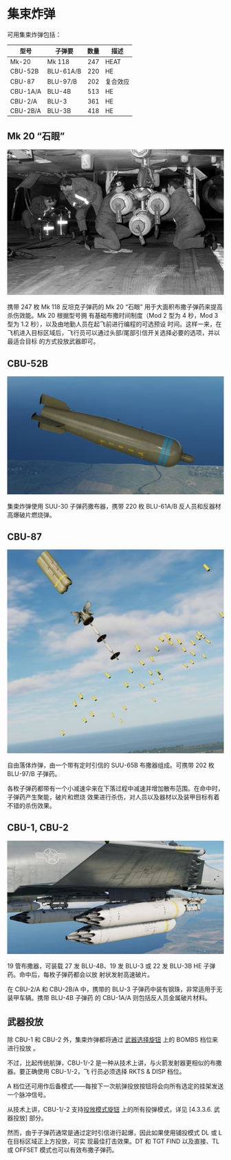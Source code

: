 # 集束炸弹

可用集束炸弹包括：

| 型号     | 子弹要    | 数量 | 描述     |
| -------- | --------- | ---: | -------- |
| Mk-20    | Mk 118    |  247 | HEAT     |
| CBU-52B  | BLU-61A/B |  220 | HE       |
| CBU-87   | BLU-97/B  |  202 | 复合效应 |
| CBU-1A/A | BLU-4B    |  513 | HE       |
| CBU-2/A  | BLU-3     |  361 | HE       |
| CBU-2B/A | BLU-3B    |  418 | HE       |

## Mk 20 “石眼”

![mk40s](../../../img/mk40s.jpg)

携带 247 枚 Mk 118 反坦克子弹药的 Mk 20 “石眼” 用于大面积布撒子弹药来提高杀伤效能。Mk 20 根据型号拥
有基础布撒时间制度（Mod 2 型为 4 秒，Mod 3 型为 1.2 秒），以及由地勤人员在起飞前进行编程的可选预设
时间。这样一来，在飞机进入目标区域后，飞行员可以通过头部/尾部引信开关选择必要的选项，并以最适合目标
的方式投放武器即可。

## CBU-52B

![mk40s](../../../img/cbu_52.jpg)

集束炸弹使用 SUU-30 子弹药撒布器，携带 220 枚 BLU-61A/B 反人员和反器材高爆破片燃烧弹。

## CBU-87

![mk40s](../../../img/cbu_87.jpg)

自由落体炸弹，由一个带有定时引信的 SUU-65B 布撒器组成。可携带 202 枚 BLU-97/B 子弹药。

各枚子弹药都带有一个小减速伞来在下落过程中减速并增加散布范围。在命中时，子弹药产生聚能，破片和燃烧
效果进行杀伤，对人员以及器材以及装甲目标有着不错的杀伤效果。

## CBU-1, CBU-2

![CBU-1 and -2](../../../img/cbu_1_2.jpg)

19 管布撒器，可装载 27 发 BLU-4B、19 发 BLU-3 或 22 发 BLU-3B HE 子弹药。命中后，每枚子弹药都会以放
射状发射高速破片。

在 CBU-2/A 和 CBU-2B/A 中，携带的 BLU-3 子弹药中装有钢珠，非常适用于无装甲车辆。携带 BLU-4B 子弹药
的 CBU-1A/A 则包括反人员金属破片材料。

## 武器投放

除 CBU-1 和 CBU-2 外，集束炸弹都将通过
[武器选择旋钮](../../../cockpit/pilot/weapon_management.md#武器选择旋钮) 上的 BOMBS 档位来进行投放
。

不过，比起传统航弹，CBU-1/-2 是一种从技术上讲，与火箭发射器更相似的布撒器。要正确使用 CBU-1/-2，飞
行员必须选择 RKTS & DISP 档位。

A 档位还可用作后备模式——每按下一次航弹投放按钮将会向所有选定的挂架发送一个脉冲信号。

从技术上讲，CBU-1/-2 支持[投放模式旋钮](../../../cockpit/pilot/weapon_management.md#投放模式旋钮)
上的所有投弹模式，详见 [4.3.3.6. 武器投放] 部分。

然而，由于子弹药通常是通过定时引信进行起爆，因此如果使用铺投模式 DL 或 L 在目标区域正上方投放，可实
现最佳打击效果。DT 和 TGT FIND 以及直接、TL 或 OFFSET 模式也可以有效布撒子弹药。
